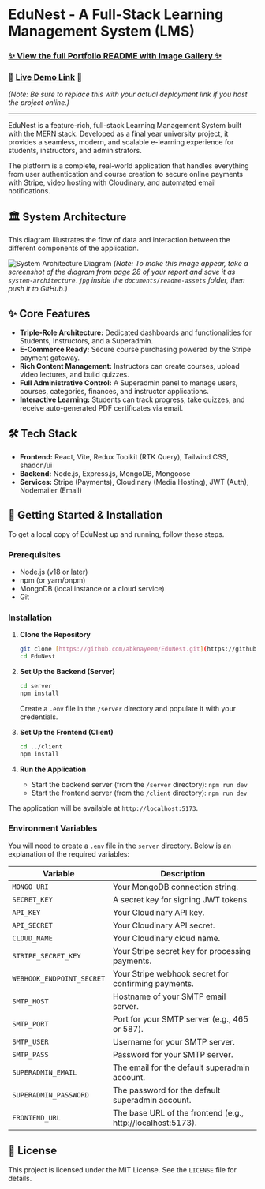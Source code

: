 # EduNest - A Full-Stack Learning Management System (LMS)

### [✨ View the full Portfolio README with Image Gallery ✨](https://htmlpreview.github.io/?https://github.com/abknayeem/EduNest/blob/main/documents/README_Final.html)

### 🚀 [Live Demo Link](https://your-live-demo-url.com) 🚀 
*(Note: Be sure to replace this with your actual deployment link if you host the project online.)*

---

EduNest is a feature-rich, full-stack Learning Management System built with the MERN stack. Developed as a final year university project, it provides a seamless, modern, and scalable e-learning experience for students, instructors, and administrators.

The platform is a complete, real-world application that handles everything from user authentication and course creation to secure online payments with Stripe, video hosting with Cloudinary, and automated email notifications.

## 🏛️ System Architecture
This diagram illustrates the flow of data and interaction between the different components of the application.

![System Architecture Diagram](./documents/readme-assets/system-architecture.jpg)
*(Note: To make this image appear, take a screenshot of the diagram from page 28 of your report and save it as `system-architecture.jpg` inside the `documents/readme-assets` folder, then push it to GitHub.)*

## ✨ Core Features

- **Triple-Role Architecture:** Dedicated dashboards and functionalities for Students, Instructors, and a Superadmin.
- **E-Commerce Ready:** Secure course purchasing powered by the Stripe payment gateway.
- **Rich Content Management:** Instructors can create courses, upload video lectures, and build quizzes.
- **Full Administrative Control:** A Superadmin panel to manage users, courses, categories, finances, and instructor applications.
- **Interactive Learning:** Students can track progress, take quizzes, and receive auto-generated PDF certificates via email.

## 🛠️ Tech Stack

- **Frontend:** React, Vite, Redux Toolkit (RTK Query), Tailwind CSS, shadcn/ui
- **Backend:** Node.js, Express.js, MongoDB, Mongoose
- **Services:** Stripe (Payments), Cloudinary (Media Hosting), JWT (Auth), Nodemailer (Email)

## 🚀 Getting Started & Installation

To get a local copy of EduNest up and running, follow these steps.

### Prerequisites

- Node.js (v18 or later)
- npm (or yarn/pnpm)
- MongoDB (local instance or a cloud service)
- Git

### Installation

1.  **Clone the Repository**
    ```sh
    git clone [https://github.com/abknayeem/EduNest.git](https://github.com/abknayeem/EduNest.git)
    cd EduNest
    ```

2.  **Set Up the Backend (Server)**
    ```sh
    cd server
    npm install
    ```
    Create a `.env` file in the `/server` directory and populate it with your credentials.

3.  **Set Up the Frontend (Client)**
    ```sh
    cd ../client
    npm install
    ```
    
4.  **Run the Application**
    - Start the backend server (from the `/server` directory): `npm run dev`
    - Start the frontend server (from the `/client` directory): `npm run dev`

The application will be available at `http://localhost:5173`.

### Environment Variables

You will need to create a `.env` file in the `server` directory. Below is an explanation of the required variables:

| Variable                  | Description                                            |
| ------------------------- | ------------------------------------------------------ |
| `MONGO_URI`               | Your MongoDB connection string.                        |
| `SECRET_KEY`              | A secret key for signing JWT tokens.                   |
| `API_KEY`                 | Your Cloudinary API key.                               |
| `API_SECRET`              | Your Cloudinary API secret.                            |
| `CLOUD_NAME`              | Your Cloudinary cloud name.                            |
| `STRIPE_SECRET_KEY`       | Your Stripe secret key for processing payments.        |
| `WEBHOOK_ENDPOINT_SECRET` | Your Stripe webhook secret for confirming payments.    |
| `SMTP_HOST`               | Hostname of your SMTP email server.                    |
| `SMTP_PORT`               | Port for your SMTP server (e.g., 465 or 587).          |
| `SMTP_USER`               | Username for your SMTP server.                         |
| `SMTP_PASS`               | Password for your SMTP server.                         |
| `SUPERADMIN_EMAIL`        | The email for the default superadmin account.          |
| `SUPERADMIN_PASSWORD`     | The password for the default superadmin account.       |
| `FRONTEND_URL`            | The base URL of the frontend (e.g., http://localhost:5173). |

## 📜 License

This project is licensed under the MIT License. See the `LICENSE` file for details.
